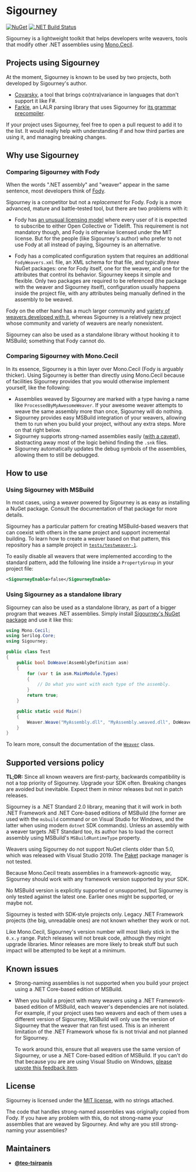 # Sigourney

[![NuGet](https://img.shields.io/nuget/v/Sigourney)][nuget]
[![.NET Build Status](https://img.shields.io/appveyor/ci/teo-tsirpanis/Sigourney/mainstream.svg)][sigourney]

Sigourney is a lightweight toolkit that helps developers write weavers, tools that modify other .NET assemblies using [Mono.Cecil][cecil].

## Projects using Sigourney

At the moment, Sigourney is known to be used by two projects, both developed by Sigourney's author.

* [Covarsky][covarsky], a tool that brings co(ntra)variance in languages that don't support it like F#.
* [Farkle][farkle], an LALR parsing library that uses Sigourney for [its grammar precompiler][farkle-precompiler].

If your project uses Sigourney, feel free to open a pull request to add it to the list. It would really help with understanding if and how third parties are using it, and managing breaking changes.

## Why use Sigourney

### Comparing Sigourney with Fody

When the words ".NET assembly" and "weaver" appear in the same sentence, most developers think of [Fody][fody].

Sigourney is a competitor but not a _replacement_ for Fody. Fody is a more advanced, mature and battle-tested tool, but there are two problems with it:

* Fody has [an unusual licensing model][fody-licensing] where every user of it is expected to subscribe to either Open Collective or Tidelift. This requirement is not mandatory though, and Fody is otherwise licensed under the MIT license. But for the people (like Sigourney's author) who prefer to not use Fody at all instead of paying, Sigourney is an alternative.

* Fody has a complicated configuration system that requires an additional `FodyWeavers.xml` file, an XML schema for that file, and typically _three_ NuGet packages: one for Fody itself, one for the weaver, and one for the attributes that control its behavior. Sigourney keeps it simple and flexible. Only two packages are required to be referenced (the package with the weaver and Sigourney itself), configuration usually happens inside the project file, with any attributes being manually defined in the assembly to be weaved.

Fody on the other hand has a much larger community and [variety of weavers developed with it][fody-weavers], whereas Sigourney is a relatively new project whose community and variety of weavers are nearly nonexistent.

Sigourney can also be used as a standalone library without hooking it to MSBuild; something that Fody cannot do.

### Comparing Sigourney with Mono.Cecil

In its essence, Sigourney is a thin layer over Mono.Cecil (Fody is arguably thicker). Using Sigourney is better than directly using Mono.Cecil because of facilities Sigourney provides that you would otherwise implement yourself, like the following:

* Assemblies weaved by Sigourney are marked with a type having a name like `ProcessedByMyAwesomeWeaver`. If your awesome weaver attempts to weave the same assembly more than once, Sigourney will do nothing.
* Sigourney provides easy MSBuild integration of your weavers, allowing them to run when you build your project, without any extra steps. More on that right below.
* Sigourney supports strong-named assemblies easily ([with a caveat](#known-issues)), abstracting away most of the logic behind finding the `.snk` files.
* Sigourney automatically updates the debug symbols of the assemblies, allowing them to still be debugged.

## How to use

### Using Sigourney with MSBuild

In most cases, using a weaver powered by Sigourney is as easy as installing a NuGet package. Consult the documentation of that package for more details.

Sigourney has a particular pattern for creating MSBuild-based weavers that can coexist with others in the same project and support incremental building. To learn how to create a weaver based on that pattern, this repository has a sample project in [`tests/testweaver-1`][testweaver1].

To easily disable all weavers that were implemented according to the standard pattern, add the following line inside a `PropertyGroup` in your project file:

```xml
<SigourneyEnable>false</SigourneyEnable>
```

### Using Sigourney as a standalone library

Sigourney can also be used as a standalone library, as part of a bigger program that weaves .NET assemblies. Simply install [Sigourney's NuGet package][nuget] and use it like this:

```csharp
using Mono.Cecil;
using Serilog.Core;
using Sigourney;

public class Test
{
    public bool DoWeave(AssemblyDefinition asm)
    {
        for (var t in asm.MainModule.Types)
        {
            // Do what you want with each type of the assembly.
        }
        return true;
    }

    public static void Main()
    {
        Weaver.Weave("MyAssembly.dll", "MyAssembly.weaved.dll", DoWeave, Logger.None, null, "MyAwesomeWeaver");
    }
}
```

To learn more, consult the documentation of the [`Weaver`][weaver-class] class.

## Supported versions policy

__TL;DR:__ Since all known weavers are first-party, backwards compatibility is not a top priority of Sigourney. Upgrade your SDK often. Breaking changes are avoided but inevitable. Expect them in minor releases but not in patch releases.

Sigourney is a .NET Standard 2.0 library, meaning that it will work in both .NET Framework and .NET Core-based editions of MSBuild (the former are used with the `msbuild` command or on Visual Studio for Windows, and the latter when using modern `dotnet` SDK commands). Unless an assembly with a weaver targets .NET Standard too, its author has to load the correct assembly using MSBuild's `MSBuildRuntimeType` property.

Weavers using Sigourney do not support NuGet clients older than 5.0, which was released with Visual Studio 2019. The [Paket](https://fsprojects.github.io/Paket) package manager is not tested.

Because Mono.Cecil treats assemblies in a framework-agnostic way, Sigourney should work with any framework version supported by your SDK.

No MSBuild version is explicitly supported or unsupported, but Sigourney is only tested against the latest one. Earlier ones might be supported, or maybe not.

Sigourney is tested with SDK-style projects only. Legacy .NET Framework projects (the big, unreadable ones) are not known whether they work or not.

Like Mono.Cecil, Sigourney's version number will most likely stick in the `0.x.y` range. Patch releases will not break code, although they might upgrade libraries. Minor releases are more likely to break stuff but such impact will be attempted to be kept at a minimum.

## Known issues

* Strong-naming assemblies is not supported when you build your project using a .NET Core-based edition of MSBuild.

*
    When you build a project with many weavers using a .NET Framework-based edition of MSBuild, each weaver's dependencies are not isolated. For example, if your project uses two weavers and each of them uses a different version of Sigourney, MSBuild will only use the version of Sigourney that the weaver that ran first used. This is an inherent limitation of the .NET Framework whose fix is not trivial and not planned for Sigourney.

    To work around this, ensure that all weavers use the same version of Sigourney, or use a .NET Core-based edition of MSBuild. If you can't do that because you are are using Visual Studio on Windows, [please upvote this feedback item](https://developercommunity.visualstudio.com/t/Allow-building-SDK-style-projects-with-t/1331985).

## License

Sigourney is licensed under the [MIT license][mit], with no strings attached.

The code that handles strong-named assemblies was originally copied from Fody. If you have any problem with this, do not strong-name your assemblies that are weaved by Sigourney. And why are you still strong-naming your assemblies?

## Maintainers

* [__@teo-tsirpanis__](https://github.com/teo-tsirpanis)

[nuget]: https://nuget.org/packages/Sigourney
[sigourney]: https://ci.appveyor.com/project/teo-tsirpanis/sigourney
[cecil]: https://github.com/jbevain/cecil
[farkle]: https://github.com/teo-tsirpanis/Farkle
[farkle-precompiler]: https://teo-tsirpanis.github.io/Farkle/the-precompiler.html
[covarsky]: https://github.com/teo-tsirpanis/Covarsky
[fody]: https://github.com/Fody/Fody
[fody-licensing]: https://github.com/Fody/Home/blob/master/pages/licensing-patron-faq.md
[fody-weavers]: https://github.com/Fody/Home/blob/master/pages/addins.md
[testweaver1]: https://github.com/teo-tsirpanis/Sigourney/tree/mainstream/tests/testweaver-1
[weaver-class]: https://github.com/teo-tsirpanis/Sigourney/tree/mainstream/src/Sigourney/Weaver.cs
[mit]: https://opensource.org/licenses/MIT
